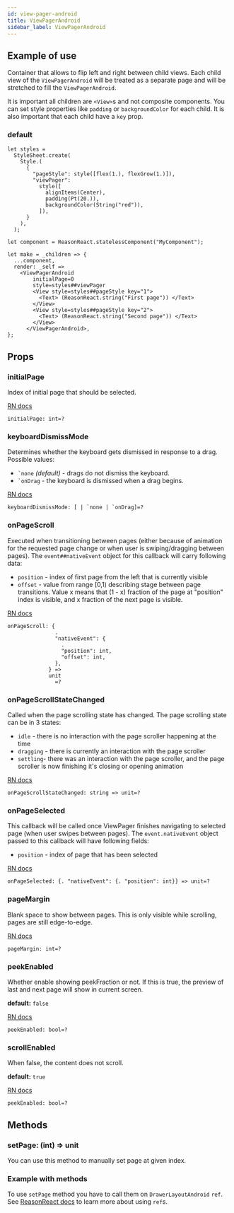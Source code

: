 ```yaml
---
id: view-pager-android
title: ViewPagerAndroid
sidebar_label: ViewPagerAndroid
---
```


## Example of use

Container that allows to flip left and right between child views. Each child view of the `ViewPagerAndroid` will be treated as a separate page and will be stretched to fill the `ViewPagerAndroid`.

It is important all children are `<View>`s and not composite components. You can set style properties like `padding` or `backgroundColor` for each child. It is also important that each child have a `key` prop.

### default

```reason
let styles =
  StyleSheet.create(
    Style.(
      {
        "pageStyle": style([flex(1.), flexGrow(1.)]),
        "viewPager":
          style([
            alignItems(Center),
            padding(Pt(20.)),
            backgroundColor(String("red")),
          ]),
      }
    ),
  );

let component = ReasonReact.statelessComponent("MyComponent");

let make = _children => {
  ...component,
  render: _self =>
    <ViewPagerAndroid
        initialPage=0
        style=styles##viewPager
        <View style=styles##pageStyle key="1">
          <Text> (ReasonReact.string("First page")) </Text>
        </View>
        <View style=styles##pageStyle key="2">
          <Text> (ReasonReact.string("Second page")) </Text>
        </View>
      </ViewPagerAndroid>,
};
```

## Props

### initialPage

Index of initial page that should be selected.

[RN docs](https://facebook.github.io/react-native/docs/viewpagerandroid.html#initialpage)

```reason
initialPage: int=?
```

### keyboardDismissMode

Determines whether the keyboard gets dismissed in response to a drag. Possible values:

- `` `none `` _(default)_ - drags do not dismiss the keyboard.
- `` `onDrag `` - the keyboard is dismissed when a drag begins.

[RN docs](https://facebook.github.io/react-native/docs/viewpagerandroid.html#keyboarddismissmode)

```reason
keyboardDismissMode: [ | `none | `onDrag]=?
```

### onPageScroll

Executed when transitioning between pages (either because of animation for the requested page change or when user is swiping/dragging between pages). The `event##nativeEvent` object for this callback will carry following data:

- `position` - index of first page from the left that is currently visible
- `offset` - value from range [0,1) describing stage between page transitions. Value x means that (1 - x) fraction of the page at "position" index is visible, and x fraction of the next page is visible.

[RN docs](https://facebook.github.io/react-native/docs/viewpagerandroid.html#onpagescroll)

```reason
onPageScroll: {
               .
               "nativeEvent": {
                 .
                 "position": int,
                 "offset": int,
               },
             } =>
             unit
               =?
```

### onPageScrollStateChanged

Called when the page scrolling state has changed. The page scrolling state can be in 3 states:

- `idle` - there is no interaction with the page scroller happening at the time
- `dragging` - there is currently an interaction with the page scroller
- `settling`- there was an interaction with the page scroller, and the page scroller is now finishing it's closing or opening animation

[RN docs](https://facebook.github.io/react-native/docs/viewpagerandroid.html#onpagescrollstatechanged)

```reason
onPageScrollStateChanged: string => unit=?
```

### onPageSelected

This callback will be called once ViewPager finishes navigating to selected page (when user swipes between pages). The `event.nativeEvent` object passed to this callback will have following fields:

- `position` - index of page that has been selected

[RN docs](https://facebook.github.io/react-native/docs/viewpagerandroid.html#onpageselected)

```reason
onPageSelected: {. "nativeEvent": {. "position": int}} => unit=?
```

### pageMargin

Blank space to show between pages. This is only visible while scrolling, pages are still edge-to-edge.

[RN docs](https://facebook.github.io/react-native/docs/viewpagerandroid.html#pagemargin)

```reason
pageMargin: int=?
```

### peekEnabled

Whether enable showing peekFraction or not. If this is true, the preview of last and next page will show in current screen.

**default:** `false`

[RN docs](https://facebook.github.io/react-native/docs/viewpagerandroid.html#peekenabled)

```reason
peekEnabled: bool=?
```

### scrollEnabled

When false, the content does not scroll.

**default:** `true`

[RN docs](https://facebook.github.io/react-native/docs/viewpagerandroid.html#scrollenabled)

```reason
peekEnabled: bool=?
```

## Methods

### setPage: (int) => unit

You can use this method to manually set page at given index.

### Example with methods

To use `setPage` method you have to call them on `DrawerLayoutAndroid` `ref`. See [ReasonReact docs](https://reasonml.github.io/reason-react/docs/en/react-ref.html) to learn more about using `ref`s.
